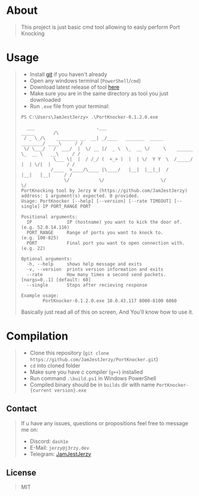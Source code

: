 # About
> This project is just basic cmd tool allowing to easly perform Port Knocking
# Usage
> - Install [git](https://git-scm.com/) if you haven't already
> - Open any windows terminal (`PowerShell`/`cmd`)
> - Download latest release of tool [here](https://github.com/JamJestJerzy/PortKnocker/releases)
> - Make sure you are in the same directory as tool you just downloaded
> - Run `.exe` file from your terminal:
> ```console
> PS C:\Users\JamJestJerzy> .\PortKnocker-0.1.2.0.exe
> 
>   ___                       .___                                          _____       /\
>  / _ \_/\    ________ __  __| _/____   _______  _____            ________/ ____\     / /
>  \/ \___/   /  ___/  |  \/ __ |/  _ \  \_  __ \/     \    ______ \_  __ \   __\     / /
>             \___ \|  |  / /_/ (  <_> )  |  | \/  Y Y  \  /_____/  |  | \/|  |      / /
>            /____  >____/\____ |\____/   |__|  |__|_|  /           |__|   |__|     / /
>                 \/           \/                     \/                            \/
> PortKnocking tool by Jerzy W (https://github.com/JamJestJerzy)
> address: 1 argument(s) expected. 0 provided.
> Usage: PortKnocker [--help] [--version] [--rate TIMEOUT] [--single] IP PORT_RANGE PORT
> 
> Positional arguments:
>   IP             IP (hostname) you want to kick the door of.            (e.g. 52.0.14.116)
>   PORT_RANGE     Range of ports you want to knock to.                   (e.g. 100-825)
>   PORT           Final port you want to open connection with.           (e.g. 22)
> 
> Optional arguments:
>   -h, --help     shows help message and exits
>   -v, --version  prints version information and exits
>   --rate         How many times a second send packets. [nargs=0..1] [default: 60]
>   --single       Stops after recieving response
> 
> Example usage:
>         PortKnocker-0.1.2.0.exe 10.0.43.117 8000-8100 6060
> ```
> Basically just read all of this on screen, And You'll know how to use it.
# Compilation
> - Clone this repository (```git clone https://github.com/JamJestJerzy/PortKnocker.git```)<br>
> - `cd` into cloned folder
> - Make sure you have c compiler (`g++`) installed
> - Run command ```.\build.ps1``` in Windows PowerShell
> - Compiled binary should be in ```builds``` dir with name `PortKnocker-{current version}.exe`
## Contact
> If u have any issues, questions or propositions feel free to message me on:
> - Discord: ```dash1e```
> - E-Mail: ```jerzy@j3rzy.dev```
> - Telegram: [JamJestJerzy](https://t.me/jamjestjerzy)
## License
> MIT